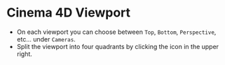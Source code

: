 # Cinema 4D Viewport

- On each viewport you can choose between `Top`, `Bottom`, `Perspective`, etc... under `Cameras`.
- Split the viewport into four quadrants by clicking the icon in the upper right.
